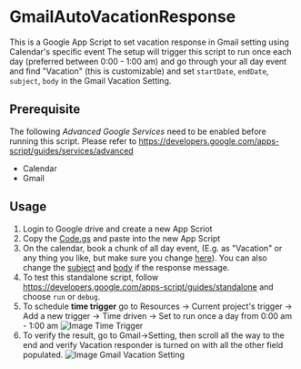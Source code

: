 # GmailAutoVacationResponse
This is a Google App Script to set vacation response in Gmail setting using Calendar's specific event
The setup will trigger this script to run once each day (preferred between 0:00 - 1:00 am) and go through your all day event and find "Vacation" (this is customizable) and set `startDate`, `endDate`, `subject`, `body` in the Gmail Vacation Setting. 

## Prerequisite
The following *Advanced Google Services* need to be enabled before running this script. Please refer to https://developers.google.com/apps-script/guides/services/advanced
- Calendar
- Gmail

## Usage
1. Login to Google drive and create a new App Scriot
2. Copy the [Code.gs](https://github.com/Werror/GmailAutoVacationResponse/blob/master/Code.gs) and paste into the new App Script
3. On the calendar, book a chunk of all day event, (E.g. as "Vacation" or any thing you like, but make sure you change [here](https://github.com/Werror/GmailAutoVacationResponse/blob/master/Code.gs#L38)). You can also change the [subject](https://github.com/Werror/GmailAutoVacationResponse/blob/master/Code.gs#L14) and [body](https://github.com/Werror/GmailAutoVacationResponse/blob/master/Code.gs#L15) if the response message.
4. To test this standalone script, follow https://developers.google.com/apps-script/guides/standalone and choose `run` or `debug`.
5. To schedule **time trigger** go to Resources -> Current project's trigger -> Add a new trigger -> Time driven -> Set to run once a day from 0:00 am - 1:00 am
![Image Time Trigger](https://developers.google.com/analytics/images/resources/apps_script_triggers.png)
6. To verify the result, go to Gmail->Setting, then scroll all the way to the end and verify Vacation responder is turned on with all the other field populated.
![Image Gmail Vacation Setting](http://icdn3.digitaltrends.com/image/gmail_step2-1049x296.jpg)

